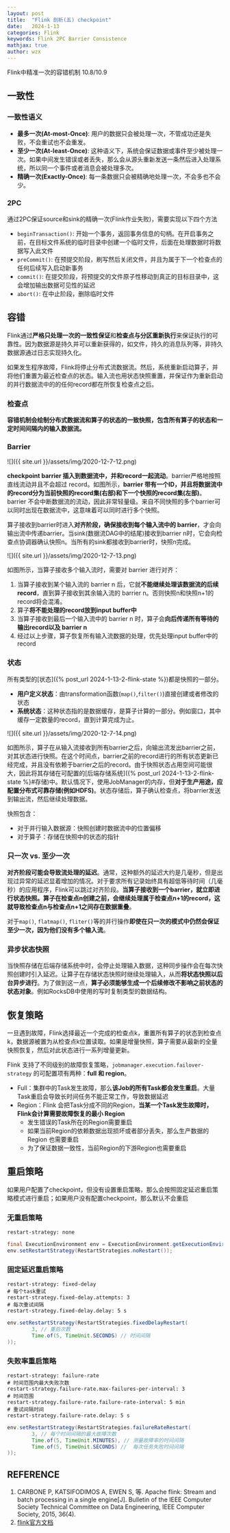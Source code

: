 ```yaml
---
layout: post
title:  "Flink 剖析(五) checkpoint"
date:   2024-1-13
categories: Flink
keywords: Flink 2PC Barrier Consistence
mathjax: true
author: wzx
---
```


Flink中精准一次的容错机制 10.8/10.9






## 一致性

### 一致性语义

- **最多一次(At-most-Once)**: 用户的数据只会被处理一次，不管成功还是失败，不会重试也不会重发。
- **至少一次(At-least-Once)**: 这种语义下，系统会保证数据或事件至少被处理一次。如果中间发生错误或者丢失，那么会从源头重新发送一条然后进入处理系统，所以同一个事件或者消息会被处理多次。
- **精确一次(Exactly-Once)**: 每一条数据只会被精确地处理一次，不会多也不会少。

### 2PC

通过2PC保证source和sink的精确一次(Flink作业失败)，需要实现以下四个方法

- `beginTransaction()`: 开始一个事务，返回事务信息的句柄。在开启事务之前，在目标文件系统的临时目录中创建一个临时文件，后面在处理数据时将数据写入此文件
- `preCommit()`: 在预提交阶段，刷写然后关闭文件，并且为属于下一个检查点的任何后续写入启动新事务
- `commit()`: 在提交阶段，将预提交的文件原子性移动到真正的目标目录中，这会增加输出数据可见性的延迟
- `abort()`: 在中止阶段，删除临时文件

## 容错

Flink通过**严格只处理一次的一致性保证**和**检查点与分区重新执行**来保证执行的可靠性。因为数据源是持久并可以重新获得的，如文件，持久的消息队列等，非持久数据源通过日志实现持久化。

如果发生程序故障，Flink将停止分布式流数据流。然后，系统重新启动算子，并将他们重置为最近检查点的状态。输入流也用状态快照重置，并保证作为重新启动的并行数据流中的的任何record都在所恢复检查点之后。

### 检查点

**容错机制会绘制分布式数据流和算子的状态的一致快照，包含所有算子的状态和一定时间间隔内的输入数据流。**

### Barrier

![]({{ site.url }}/assets/img/2020-12-7-12.png)

**checkpoint barrier 插入到数据流中，并和record一起流动**。barrier严格地按照直线流动并且不会超过 record。如图所示，**barrier 带有一个ID，并且将数据流中的record分为当前快照的record集(右部)和下一个快照的record集(左部)**。barrier 不会中断数据流的流动，因此非常轻量级。来自不同快照的多个barrier可以同时出现在数据流中，这意味着可以同时进行多个快照。

算子接收到barrier时进入**对齐阶段，确保接收到每个输入流中的 barrier**，才会向输出流中传递barrier。当sink(数据流DAG中的结尾)接收到barrier n时，它会向检查点协调器确认快照n。当所有的sink都接收到barrier时，快照n完成。

![]({{ site.url }}/assets/img/2020-12-7-13.png)

如图所示，当算子接收多个输入流时，需要对 barrier 进行对齐：

1. 当算子接收到某个输入流的 barrier n 后，它就**不能继续处理该数据流的后续record**，直到算子接收到其余输入流的 barrier n。否则快照n和快照n+1的record将会混淆。
2. 算子**将不能处理的record放到input buffer中**
3. 当算子接收到最后一个输入流中的 barrier n 时，算子会**向后传递所有等待的输出record以及 barrier n**
4. 经过以上步骤，算子恢复所有输入流数据的处理，优先处理input buffer中的record

### 状态

所有类型的[状态]({% post_url 2024-1-13-2-flink-state %})都是快照的一部分。

- **用户定义状态**：由transformation函数(`map()`,`filter()`)直接创建或者修改的状态
- **系统状态**：这种状态指的是数据缓存，是算子计算的一部分。例如窗口，其中缓存一定数量的record，直到计算完成为止。

![]({{ site.url }}/assets/img/2020-12-7-14.png)

如图所示，算子在从输入流接收到所有barrier之后，向输出流发出barrier之前，对其状态进行快照。在这个时间点，barrier之前的record进行的所有状态更新已经完成，并且没有依赖于barrier之后的record。由于快照状态占用空间可能很大，因此将其存储在可配置的[后端存储系统]({% post_url 2024-1-13-2-flink-state %}#存储)中。默认情况下，使用JobManager的内存，但**对于生产用途，应配置分布式可靠存储(例如HDFS)**。状态存储后，算子确认检查点，将barrier发送到输出流，然后继续处理数据。

快照包含：

- 对于并行输入数据源：快照创建时数据流中的位置偏移
- 对于算子：存储在快照中的状态的指针

### 只一次 vs. 至少一次

**对齐阶段可能会导致流处理的延迟**。通常，这种额外的延迟大约是几毫秒，但是出现过异常的延迟显着增加的情况。对于要求所有记录始终具有超低等待时间（几毫秒）的应用程序，Flink可以跳过对齐阶段。**当算子接收到一个barrier，就立即进行状态快照。算子在检查点n创建之前，会继续处理属于检查点n+1的record，这就导致检查点n与检查点n+1之间存在数据重叠**。

对于`map()`, `flatmap()`, `fliter()`等的并行操作**即使在只一次的模式中仍然会保证至少一次，因为他们没有多个输入流**。

### 异步状态快照

当快照存储在后端存储系统中时，会停止处理输入数据，这种同步操作会在每次快照创建时引入延迟。让算子在存储状态快照时继续处理输入，从而**将状态快照以后台异步进行**。为了做到这一点，**算子必须能够生成一个后续修改不影响之前状态的状态对象**。例如RocksDB中使用的写时复制类型的数据结构。

## 恢复策略

一旦遇到故障，Flink选择最近一个完成的检查点k，重置所有算子的状态到检查点k，数据源被置为从检查点k位置读取。如果是增量快照，算子需要从最新的全量快照恢复，然后对此状态进行一系列增量更新。

Flink 支持了不同级别的故障恢复策略，`jobmanager.execution.failover-strategy` 的可配置项有两种：**full 和 region**。

- Full：集群中的Task发生故障，那么**该Job的所有Task都会发生重启**。大量Task重启会导致长时间任务不能正常工作，导致数据延迟
- Region：Flink 会把Task分成不同的Region，**当某一个Task发生故障时，Flink会计算需要故障恢复的最小 Region**
  - 发生错误的Task所在的Region需要重启
  - 如果当前Region的依赖数据出现损坏或者部分丢失，那么生产数据的 Region 也需要重启
  - 为了保证数据一致性，当前Region的下游Region也需要重启

## 重启策略

如果用户配置了checkpoint，但没有设置重启策略，那么会按照固定延迟重启策略模式进行重启；如果用户没有配置checkpoint，那么默认不会重启

### 无重启策略

```
restart-strategy: none
```

```java
final ExecutionEnvironment env = ExecutionEnvironment.getExecutionEnvironment();
env.setRestartStrategy(RestartStrategies.noRestart());
```

### 固定延迟重启策略

```
restart-strategy: fixed-delay
# 每个task重试
restart-strategy.fixed-delay.attempts: 3
# 每次重试间隔
restart-strategy.fixed-delay.delay: 5 s
```

```java
env.setRestartStrategy(RestartStrategies.fixedDelayRestart(
        3, // 重启次数
        Time.of(5, TimeUnit.SECONDS) // 时间间隔
));
```

### 失败率重启策略

```
restart-strategy: failure-rate
# 时间范围内最大失败次数
restart-strategy.failure-rate.max-failures-per-interval: 3
# 时间范围
restart-strategy.failure-rate.failure-rate-interval: 5 min
# 重试间隔时间
restart-strategy.failure-rate.delay: 5 s
```

```java
env.setRestartStrategy(RestartStrategies.failureRateRestart(
        3, // 每个时间间隔的最大故障次数
        Time.of(5, TimeUnit.MINUTES), // 测量故障率的时间间隔
        Time.of(5, TimeUnit.SECONDS) //  每次任务失败时间间隔
));
```

## REFERENCE

1. CARBONE P, KATSIFODIMOS A, EWEN S, 等. Apache flink: Stream and batch processing in a single engine[J]. Bulletin of the IEEE Computer Society Technical Committee on Data Engineering, IEEE Computer Society, 2015, 36(4). 
2. [flink官方文档](https://ci.apache.org/projects/flink/flink-docs-release-1.10/)